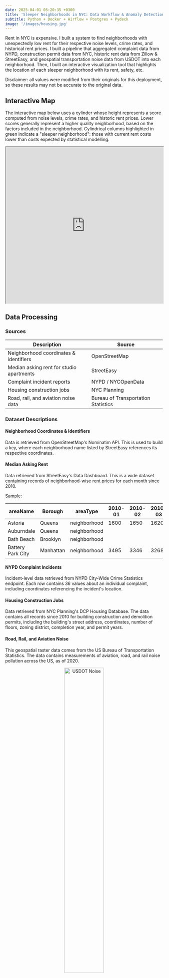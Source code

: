 ```yaml
---
date: 2025-04-01 05:20:35 +0300
title: 'Sleeper Neighborhoods in NYC: Data Workflow & Anomaly Detection'
subtitle: Python + Docker + Airflow + Postgres + Pydeck
image: '/images/housing.jpg'
---
```

Rent in NYC is expensive. I built a system to find neighborhoods with unexpectedly low rent for their respective noise levels, crime rates, and historical rent prices. I built a pipeline that aggregated complaint data from NYPD, construction permit data from NYC, historic rent data from Zillow & StreetEasy, and geospatial transportation noise data from USDOT into each neighborhood. Then, I built an interactive visualization tool that highlights the location of each sleeper neighborhood with its rent, safety, etc.

Disclaimer: all values were modified from their originals for this deployment, so these results may not be accurate to
the original data.

## Interactive Map
The interactive map below uses a cylinder whose height represents a score computed from noise levels, crime rates, and historic
rent prices. Lower scores generally represent a higher quality neighborhood, based on the factors included in the neighborhood. 
Cylindrical columns highlighted in green indicate a "sleeper neighborhood": those with current rent costs lower than costs expected
by statistical modelling. 

<iframe src="https://aspenflow.github.io/sleeper-neighborhoods/" width="100%" height="500px"></iframe>

## Data Processing
### Sources

| Description                              | Source                              |
|------------------------------------------|-------------------------------------|
| Neighborhood coordinates & identifiers   | OpenStreetMap                       | 
| Median asking rent for studio apartments | StreetEasy                          | 
| Complaint incident reports               | NYPD / NYCOpenData                  | 
| Housing construction jobs                | NYC Planning                        | 
| Road, rail, and aviation noise data      | Bureau of Transportation Statistics | 

### Dataset Descriptions
#### Neighborhood Coordinates & Identifiers
Data is retrieved from OpenStreetMap's Nominatim API. This is used to build a key, where each neighborhood name listed by 
StreetEasy references its respective coordinates.

#### Median Asking Rent
Data retrieved from StreetEasy's Data Dashboard. This is a wide dataset containing records of neighborhood-wise rent 
prices for each month since 2010. 

Sample:

| areaName           | Borough   | areaType     | 2010-01 | 2010-02 | 2010-03 | 2010-04 |
|--------------------|-----------|--------------|---------|---------|---------|---------|
| Astoria            | Queens    | neighborhood | 1600    | 1650    | 1620    | 1600    |
| Auburndale         | Queens    | neighborhood |         |         |         |         |
| Bath Beach         | Brooklyn  | neighborhood |         |         |         |         |
| Battery Park City  | Manhattan | neighborhood | 3495    | 3346    | 3268    | 3295    |

#### NYPD Complaint Incidents
Incident-level data retrieved from NYPD City-Wide Crime Statistics endpoint. Each row contains 36 values about an individual complaint,
including coordinates referencing the incident's location. 

#### Housing Construction Jobs
Data retrieved from NYC Planning's DCP Housing Database. The data contains all records since 2010 for building construction and demolition permits, 
including the building's street address, coordinates, number of floors, zoning district, completion year, and permit years.

#### Road, Rail, and Aviation Noise
This geospatial raster data comes from the US Bureau of Transportation Statistics. The data contains measurements of 
aviation, road, and rail noise pollution across the US, as of 2020. 

<div style="text-align: center;">
  <img src="/images/usdot-noise.png" alt="USDOT Noise" width="50%">
</div>

### Preprocessing & Transformation
Pre-processing and transformation was orchestrated in Airflow.

<div style="text-align: center;">
  <img src="/images/housing-pipeline.png" alt="Housing Pipeline" width="50%">
</div>

All aggregate data was assigned to its respective neighborhood based on coordinates. A record is attributed to the neighborhood whose
coordinates are the shortest distance from the record's. Since data transformations were being performed in Postgres, PostGIS
was necessary for computing the nearest neighbor for each coordinate pair. Additionally, spatial indices were added where
necessary for downstream aggregate computation.

To optimize memory usage, TIFF raster tiles were filtered to only the NY tile and cropped to boundaries including NYC. 
The raster needed to be repaired. In addition, it needed a spatial index assigned to noise level, so aggregate noise levels
for a given neighborhood could be computed downstream. 

Rent data was transposed to long format, and missing values were handled during aggregation. 

Neighborhood-wise aggregate data was computed as follows: 
* **Crime:** number of crimes per neighborhood 
* **Noise:** average noise per neighborhood
* **Recent rent:** median across the most recent $n$ available records for each neighborhood, where $n <= 15$. 
* **Overall rent:** median across all available records for each neighborhood
* **Floors:** median number of floors across all construction projects for each neighborhood

Following the completion of the output data format construction, standardization and scoring were performed. 
All residual tables from joins and aggregations were removed at the end of the pipeline.

### Standardization
After the final data structure was formed, additional standardized columns were added to enable more precise weighting and 
clearer analysis downstream. Standardization was computed using:

$$
\text{standard}(x) = \frac{x - \text{median}(x)}{x_{0.75}-x_{0.25}}
$$

where `x` is the numeric value, `x_0.75` and `x_0.25` are the 75th and 25th percentiles of `x`, respectively.

### Scoring
A score was defined to enable simpler neighborhood comparison. Score is defined as:

$$
\begin{aligned}
\text{score} &= w_1\cdot\text{crime} + w_2\cdot\text{noise}  + w_3\cdot\frac{(\text{rent}_\text{overall} - \text{rent}_\text{recent})}{\text{rent}_\text{overall}} \\
&\quad + w_4\cdot\text{age} + w_5\cdot \text{floors}
\end{aligned}
$$

For this deployment, all weights were left as 1, but can be altered in the pipeline as needed. That is, 

$$
w_1=\dots=w_5=1
$$

Furthermore, scores were normalized between 0 and 1:

$$
\text{norm}(\text{score})=\frac{\text{score} - \text{min}(\text{score})}{\text{max}(\text{score})- \text{min}(\text{score})}
$$

### Distributions
Below shows kernel densities of each standardized variable. Visualizing the distribution of each standardized variable not only enables more intuitive score weighting, but also 
provides explanatory insight into the overall characteristics of neighborhoods in NYC. 

<div style="text-align: center;">
  <img src="/images/housing-dists.png" alt="KDEs" width="75%">
</div>

Differences in variables become apparent when looking at the distribution tails, widths, kurtosis, and skew. For example, it is 
clear on visual inspection that the height of building projects in NYC might vary more across neighborhoods than noise 
level and crime. In this case, it may be appropriate to assign more weight to floors, but this should only be done after 
testing quantitatively for differences between distributions.

## Anomaly Detection
To discover which neighborhoods are sleepers (unexpectedly low rent), a regression-based anomaly detection 
model was constructed and assessed for validity.

### Regression Model
#### Construction
A regression model was constructed to predict the recent median rent given the number of crimes, average noise levels, and average 
building age in a given neighborhood:

$$
\text{rent}_\text{pred} = \beta_0+\beta_1\cdot \text{crimes}+\beta_2\cdot\text{noise} + \beta_3\cdot\text{age}
$$

The model was fitted using `statsmodels.api`, and residuals were computed, producing the model with coefficients 

| Variable    | Coef      | Std Err   | t       | P>\|t\| |
|-------------|-----------|-----------|---------|---------|
| const       | 3811.4810 | 2343.985  | 1.626   | 0.108   |
| num_crimes  | -0.0083   | 0.027     | -0.311  | 0.757   |
| avg_noise   | -52.0183  | 41.119    | -1.265  | 0.209   |
| avg_age     | 184.3320  | 101.876   | 1.809   | 0.074   |

#### Assessment
To ensure the regression model met theoretical assumptions and consequent valid conclusions, it was assessed using a series of tests. 
Using a model residuals test, it was confirmed no non-linearity or heterscedasticity was present, either of which would
violate linear regression assumptions. 

<div style="text-align: center;">
  <img src="/images/housing-resid-fit-plot.png" alt="KDEs" width="75%">
</div>

Additionally, there were no collinearity issues found between predictors, as seen with variance inflation factors:

<div style="text-align: center;">
  <img src="/images/housing-pred-cormat.png" alt="KDEs" width="75%">
</div>

### Anomaly Classification
A rent price is considered an anomaly if the residual rent cost $\epsilon$ is less than a threshold $\lambda$ defined by 
1.25 standard deviations $\sigma$ below the residual mean $\bar{\epsilon}$:

$$
\lambda = \bar{\epsilon} - 1.25 \cdot \sigma_{\epsilon} \quad \epsilon \lt \lambda
$$

Then, each anomaly is highlighted in green on the plot. 

## Conclusion
It is already well known that rent prices are dependent on several factors, but those are proprietary. In a housing market
like New York City's, one of the most expensive cities to live in within the US, saving on rent without compromising 
quality of life is important. The goal of this project was solely for me to find neighborhoods that were "hidden gems".
With that goal in mind, I turned it into an opportunity to utilize and further develop my abilities in statistical 
analysis and data engineering, and this project did just that.
